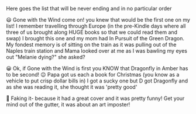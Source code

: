 
Here goes the list that will be never ending and in no particular order

:smiley: Gone with the Wind
come on! you knew that would be the first one on my list! I remember travelling through Europe (in the pre-Kindle days where all three of us brought along HUGE books so that we could read them and swap) I brought this one and my mom had In Pursuit of the Green Dragon. My fondest memory is of sitting on the train as it was pulling out of the Naples train station and Mama looked over at me as I was bawling my eyes out "Melanie dying?" she asked?

:grinning: Ok, if Gone with the Wind is first you KNOW that Dragonfly in Amber has to be second! :wink: Papa got us each a book for Christmas (you know as a vehicle to put crisp dollar bills in) I got a sucky one but D got Dragonfly and as she was reading it, she thought it was 'pretty good'

:rofl: Faking it- because it had a great cover and it was pretty funny! Get your mind out of the gutter, it was about an art imposter!
